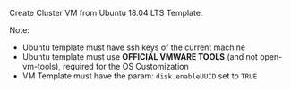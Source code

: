 Create Cluster VM from Ubuntu 18.04 LTS Template.

Note:
* Ubuntu template must have ssh keys of the current machine
* Ubuntu template must use **OFFICIAL VMWARE TOOLS** (and not open-vm-tools), required for the OS Customization
* VM Template must have the param: `disk.enableUUID` set to `TRUE`

